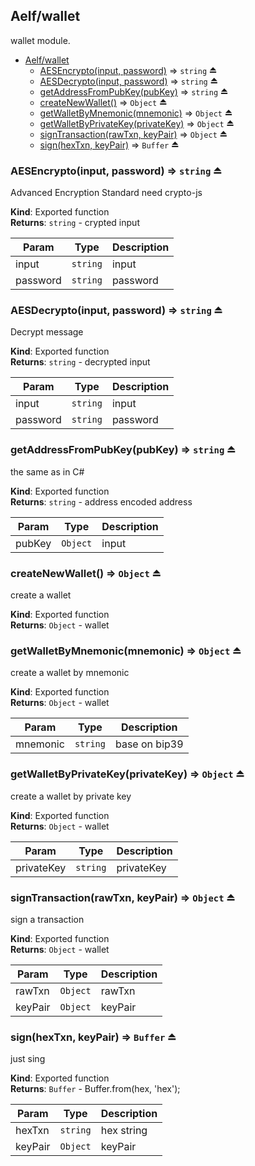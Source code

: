 ## Aelf/wallet
wallet module.


* [Aelf/wallet](#module_Aelf/wallet)
    * [AESEncrypto(input, password)](#exp_module_Aelf/wallet--AESEncrypto) ⇒ <code>string</code> ⏏
    * [AESDecrypto(input, password)](#exp_module_Aelf/wallet--AESDecrypto) ⇒ <code>string</code> ⏏
    * [getAddressFromPubKey(pubKey)](#exp_module_Aelf/wallet--getAddressFromPubKey) ⇒ <code>string</code> ⏏
    * [createNewWallet()](#exp_module_Aelf/wallet--createNewWallet) ⇒ <code>Object</code> ⏏
    * [getWalletByMnemonic(mnemonic)](#exp_module_Aelf/wallet--getWalletByMnemonic) ⇒ <code>Object</code> ⏏
    * [getWalletByPrivateKey(privateKey)](#exp_module_Aelf/wallet--getWalletByPrivateKey) ⇒ <code>Object</code> ⏏
    * [signTransaction(rawTxn, keyPair)](#exp_module_Aelf/wallet--signTransaction) ⇒ <code>Object</code> ⏏
    * [sign(hexTxn, keyPair)](#exp_module_Aelf/wallet--sign) ⇒ <code>Buffer</code> ⏏

<a name="exp_module_Aelf/wallet--AESEncrypto"></a>

### AESEncrypto(input, password) ⇒ <code>string</code> ⏏
Advanced Encryption Standard need crypto-js

**Kind**: Exported function  
**Returns**: <code>string</code> - crypted input  

| Param | Type | Description |
| --- | --- | --- |
| input | <code>string</code> | input |
| password | <code>string</code> | password |

<a name="exp_module_Aelf/wallet--AESDecrypto"></a>

### AESDecrypto(input, password) ⇒ <code>string</code> ⏏
Decrypt message

**Kind**: Exported function  
**Returns**: <code>string</code> - decrypted input  

| Param | Type | Description |
| --- | --- | --- |
| input | <code>string</code> | input |
| password | <code>string</code> | password |

<a name="exp_module_Aelf/wallet--getAddressFromPubKey"></a>

### getAddressFromPubKey(pubKey) ⇒ <code>string</code> ⏏
the same as in C#

**Kind**: Exported function  
**Returns**: <code>string</code> - address encoded address  

| Param | Type | Description |
| --- | --- | --- |
| pubKey | <code>Object</code> | input |

<a name="exp_module_Aelf/wallet--createNewWallet"></a>

### createNewWallet() ⇒ <code>Object</code> ⏏
create a wallet

**Kind**: Exported function  
**Returns**: <code>Object</code> - wallet  
<a name="exp_module_Aelf/wallet--getWalletByMnemonic"></a>

### getWalletByMnemonic(mnemonic) ⇒ <code>Object</code> ⏏
create a wallet by mnemonic

**Kind**: Exported function  
**Returns**: <code>Object</code> - wallet  

| Param | Type | Description |
| --- | --- | --- |
| mnemonic | <code>string</code> | base on bip39 |

<a name="exp_module_Aelf/wallet--getWalletByPrivateKey"></a>

### getWalletByPrivateKey(privateKey) ⇒ <code>Object</code> ⏏
create a wallet by private key

**Kind**: Exported function  
**Returns**: <code>Object</code> - wallet  

| Param | Type | Description |
| --- | --- | --- |
| privateKey | <code>string</code> | privateKey |

<a name="exp_module_Aelf/wallet--signTransaction"></a>

### signTransaction(rawTxn, keyPair) ⇒ <code>Object</code> ⏏
sign a transaction

**Kind**: Exported function  
**Returns**: <code>Object</code> - wallet  

| Param | Type | Description |
| --- | --- | --- |
| rawTxn | <code>Object</code> | rawTxn |
| keyPair | <code>Object</code> | keyPair |

<a name="exp_module_Aelf/wallet--sign"></a>

### sign(hexTxn, keyPair) ⇒ <code>Buffer</code> ⏏
just sing

**Kind**: Exported function  
**Returns**: <code>Buffer</code> - Buffer.from(hex, 'hex');  

| Param | Type | Description |
| --- | --- | --- |
| hexTxn | <code>string</code> | hex string |
| keyPair | <code>Object</code> | keyPair |
